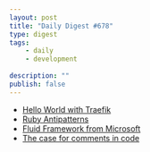 ```yaml
---
layout: post
title: "Daily Digest #678"
type: digest
tags: 
    - daily
    - development
    
description: ""
publish: false
---
```


- [Hello World with Traefik](https://theorangeone.net/posts/hello-world-with-traefik/)
- [Ruby Antipatterns](https://www.alchemists.io/articles/ruby_antipatterns/)
- [Fluid Framework from Microsoft](https://fluidframework.com/docs/get-started/quick-start/)
- [The case for comments in code](https://notes.eatonphil.com/the-case-for-comments-in-code.html)
